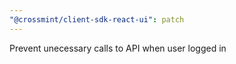 ```yaml
---
"@crossmint/client-sdk-react-ui": patch
---
```


Prevent unecessary calls to API when user logged in
